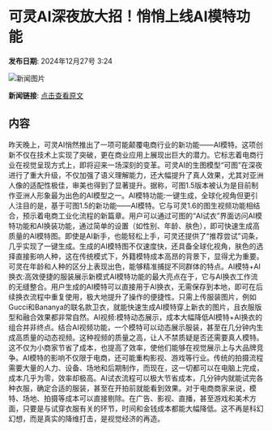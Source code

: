 # 可灵AI深夜放大招！悄悄上线AI模特功能

**发布日期**: 2024年12月27号 3:24

![新闻图片](https://pic.chinaz.com/thumb/2024/1227/24122711243843229156.jpg)

**新闻链接**: [点击查看原文](https://www.aibase.com/zh/news/14310)

## 内容

昨天晚上，可灵AI悄然推出了一项可能颠覆电商行业的新功能——AI模特。这项创新不仅在技术上实现了突破，更在商业应用上展现出巨大的潜力。它标志着电商行业在视觉呈现方式上，即将迎来一场深刻的变革。可灵AI的生图模型“可图”在深夜进行了重大升级，不仅加强了语义理解能力，还大幅提升了真人效果，尤其对亚洲人像的适配性极佳，审美也得到了显著提升。据称，可图1.5版本被认为是目前制作亚洲人形象最为出色的AI模型之一。AI模特功能:一键生成，全球化视角但更引人注目的是，基于可图1.5的新功能——AI模特。它与可灵1.6的图生视频功能相结合，预示着电商工业化流程的新篇章。用户可以通过可图的“AI试衣”界面访问AI模特功能和AI换装功能，通过简单的设置（如性别、年龄、肤色），即可快速生成高质量的AI模特图。即使是AI新手，也能轻松上手，可灵还提供了“推荐尝试”词条，几乎实现了一键生成。生成的AI模特图不仅速度快，还具备全球化视角，肤色的选择直接影响人种，这在传统模式下，外籍模特成本高昂的背景下，显得尤为重要。可灵在年龄和人种的区分上表现出色，能够精准捕捉不同群体的特点。AI模特+AI换衣:高效便捷的服装展示新模式AI模特功能的最大亮点在于，它与AI换衣工作流的无缝整合。用户生成的AI模特可以直接用于AI换衣，无需保存到本地，即可在后续换衣流程中重复使用，极大地提升了操作的便捷性。只需上传服装图片，例如Gucci和Bananya的联名款卫衣，就能快速生成AI模特穿上新衣的图片，且衣服版型和融合效果都非常自然。AI视频:模特动态展示，成本大幅降低AI模特+AI换衣的组合并非终点。结合AI视频功能，一个模特可以动态展示服装，甚至在几分钟内生成高质量的动态视频。这种视频的质量之高，让人不禁质疑是否还需要真人模特。这不仅为小商家节省了成本，也提高了效率，使他们能够在视觉展示上与大品牌竞争。AI模特的影响不仅限于电商，还可能重构影视、游戏等行业。传统的拍摄流程需要大量的人力、设备、场地和后期制作，而现在，这一切都可以在电脑上完成，成本几乎为零，效率却极高。AI试衣流程可以极大节省成本，几分钟内就能试完各种衣服，确定合适的服装，甚至在开拍前就能看到效果。对于电商商家来说，模特、场地、拍摄等成本可以直接剔除。在广告、影视、直播，甚至游戏和美术方面，只要是与试穿衣服有关的环节，时间和金钱成本都能大幅降低。这不再是科幻幻想，而是真实的降维打击，是视觉经济的再造。
